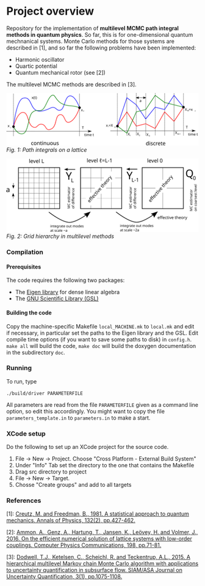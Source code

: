 # Project overview 

Repository for the implementation of **multilevel MCMC path integral methods in quantum physics**. So far, this is for one-dimensional quantum mechnanical systems. Monte Carlo methods for those systems are described in [1], and so far the following problems have been implemented:

 * Harmonic oscillator
 * Quartic potential
 * Quantum mechanical rotor (see [2])

The multilevel MCMC methods are described in [3].

![Path integral](./figures/path_integral.svg)
*Fig. 1: Path integrals on a lattice*

![Multilevel MCMC](./figures/multilevel_schematic.svg)
*Fig. 2: Grid hierarchy in multilevel methods*

### Compilation ###

#### Prerequisites ####
The code requires the following two packages:

* The [Eigen library](http://eigen.tuxfamily.org/index.php?title=Main_Page) for dense linear algebra
 * The [GNU Scientific Library (GSL)](https://www.gnu.org/software/gsl/)

#### Building the code ####
Copy the machine-specific Makefile `local_MACHINE.mk` to `local.mk` and edit if necessary, in particular set the paths to the Eigen library and the GSL. Edit compile time options (if you want to save some paths to disk) in `config.h`. `make all` will build the code, `make doc` will build the doxygen documentation in the subdirectory `doc`. 

### Running ##
To run, type
```
./build/driver PARAMETERFILE
```

All parameters are read from the file `PARAMETERFILE` given as a command line option, so edit this accordingly. You might want to copy the file `parameters_template.in` to `parameters.in` to make a start.

### XCode setup ###
Do the following to set up an XCode project for the source code.
1) File -> New -> Project. Choose "Cross Platform - External Build System"
2) Under "Info" Tab set the directory to the one that contains the Makefile
3) Drag src directory to project
4) File -> New -> Target.
5) Chosse "Create groups" and add to all targets

### References ###
[1]: [Creutz, M. and Freedman, B., 1981. A statistical approach to quantum mechanics. Annals of Physics, 132(2), pp.427-462.](https://www.sciencedirect.com/science/article/pii/0003491681900749)

[2]: [Ammon, A., Genz, A., Hartung, T., Jansen, K., Leövey, H. and Volmer, J., 2016. On the efficient numerical solution of lattice systems with low-order couplings. Computer Physics Communications, 198, pp.71-81.](https://arxiv.org/abs/1503.05088)

[3]: [Dodwell, T.J., Ketelsen, C., Scheichl, R. and Teckentrup, A.L., 2015. A hierarchical multilevel Markov chain Monte Carlo algorithm with applications to uncertainty quantification in subsurface flow. SIAM/ASA Journal on Uncertainty Quantification, 3(1), pp.1075-1108.](https://epubs.siam.org/doi/abs/10.1137/130915005)

